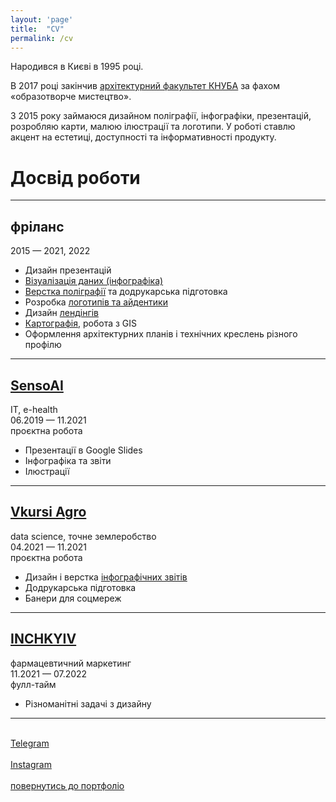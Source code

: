 ```yaml
---
layout: 'page'
title:  "CV"
permalink: /cv
---
```

<!-- <img class='avatar' src='/img/me.jpg'> -->
<p>Народився в Києві в 1995 році. </p>
<p>В 2017 році закінчив <a href='https://uk.wikipedia.org/wiki/%D0%9A%D0%B8%D1%97%D0%B2%D1%81%D1%8C%D0%BA%D0%B8%D0%B9_%D0%BD%D0%B0%D1%86%D1%96%D0%BE%D0%BD%D0%B0%D0%BB%D1%8C%D0%BD%D0%B8%D0%B9_%D1%83%D0%BD%D1%96%D0%B2%D0%B5%D1%80%D1%81%D0%B8%D1%82%D0%B5%D1%82_%D0%B1%D1%83%D0%B4%D1%96%D0%B2%D0%BD%D0%B8%D1%86%D1%82%D0%B2%D0%B0_%D1%96_%D0%B0%D1%80%D1%85%D1%96%D1%82%D0%B5%D0%BA%D1%82%D1%83%D1%80%D0%B8#%D0%90%D1%80%D1%85%D1%96%D1%82%D0%B5%D0%BA%D1%82%D1%83%D1%80%D0%BD%D0%B8%D0%B9_%D1%84%D0%B0%D0%BA%D1%83%D0%BB%D1%8C%D1%82%D0%B5%D1%82'>архітектурний факультет КНУБА</a> за фахом «образотворче&nbsp;мистецтво».</p>
<p>З 2015 року займаюся дизайном поліграфії, інфографіки, презентацій, розробляю карти, малюю ілюстрації та&nbsp;логотипи. У роботі ставлю акцент на&nbsp;естетиці, доступності та&nbsp;інформативності продукту.</p>
<h1 class='cv'>Досвід роботи</h1><hr class='cv'>
<h2 class='cv'>фріланс</h2>
<p class='cv-years'>2015 — 2021, 2022</p>
<ul>
	<li>Дизайн презентацій</li>
	<li><a href='/dataviz/'>Візуалізація даних (інфографіка)</a></li>
	<li><a href='/print/'>Верстка поліграфії</a> та додрукарська підготовка</li>
	<li>Розробка <a href='/identity/'>логотипів та айдентики</a></li>
	<li>Дизайн <a href='/other/'>лендінгів</a></li>
	<li><a href='/maps/'>Картографія</a>, робота з GIS</li>
	<li>Оформлення архітектурних планів і технічних креслень різного профілю</li>
</ul><hr class='cv'>
<h2 class='cv'><a href='https://www.sensoai.com'>SensoAI</a></h2>
<p class='cv-years'>IT, e-health<br>06.2019 — 11.2021<br>проєктна робота</p>
<ul>
	<li>Презентації в Google Slides</li>
	<li>Інфографіка та звіти</li>
	<li>Ілюстрації</li>
</ul><hr class='cv'>
<h2 class='cv'><a href='https://vkursi.pro/zemli'>Vkursi Agro</a></h2>
<p class='cv-years'>data science, точне землеробство<br>04.2021 — 11.2021<br>проєктна робота</p>
<ul>
	<li>Дизайн і верстка <a href='/print/vkursi-vin'>інфографічних звітів</a></li>
	<li>Додрукарська підготовка</li>
	<li>Банери для соцмереж</li>
</ul><hr class='cv'>
<h2 class='cv'><a href='https://www.inchkiev.ua/'>INCHKYIV</a></h2>
<p class='cv-years'>фармацевтичний маркетинг<br>11.2021 — 07.2022<br>фулл-тайм</p>
<ul>
	<li>Різноманітні задачі з дизайну</li>
</ul><hr class='cv'><br>
<a href="https://t.me/volotkovsky">Telegram</a><br><br>
<a href='https://www.instagram.com/a.v.t.s.k/'>Instagram</a><br><br>
<a href='/'>повернутись до портфоліо</a>
